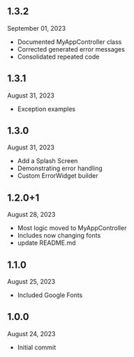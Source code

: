 
## 1.3.2
September 01, 2023
- Documented MyAppController class
- Corrected generated error messages
- Consolidated repeated code

## 1.3.1
August 31, 2023
- Exception examples

## 1.3.0
August 31, 2023
- Add a Splash Screen
- Demonstrating error handling
- Custom ErrorWidget builder

## 1.2.0+1
August 28, 2023
- Most logic moved to MyAppController
- Includes now changing fonts
- update README.md

## 1.1.0
August 25, 2023
- Included Google Fonts

## 1.0.0
August 24, 2023
- Initial commit